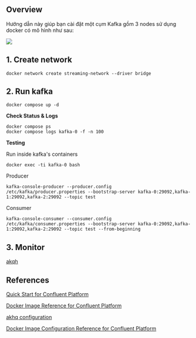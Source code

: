 ## Overview

Hướng dẫn này giúp bạn cài đặt một cụm Kafka gồm 3 nodes sử dụng docker có mô hình như sau:

![](img/kafka-containers.png)

## 1. Create network

```shell
docker network create streaming-network --driver bridge
```

## 2. Run kafka

```shell
docker compose up -d
```

**Check Status & Logs**

```shell
docker compose ps
docker compose logs kafka-0 -f -n 100
```

**Testing**

Run inside kafka's containers

```shell
docker exec -ti kafka-0 bash
```

Producer

```shell
kafka-console-producer --producer.config /etc/kafka/producer.properties --bootstrap-server kafka-0:29092,kafka-1:29092,kafka-2:29092 --topic test
```

Consumer

```shell
kafka-console-consumer --consumer.config /etc/kafka/consumer.properties --bootstrap-server kafka-0:29092,kafka-1:29092,kafka-2:29092 --topic test --from-beginning
```

## 3. Monitor

[akqh](http://localhost:8180)

## References

[Quick Start for Confluent Platform](https://docs.confluent.io/platform/current/platform-quickstart.html#quick-start-for-cp)

[Docker Image Reference for Confluent Platform](https://docs.confluent.io/platform/current/installation/docker/image-reference.html#docker-image-reference-for-cp)

[akhq configuration](https://akhq.io/docs/configuration/brokers.html)

[Docker Image Configuration Reference for Confluent Platform](https://docs.confluent.io/platform/current/installation/docker/config-reference.html)
